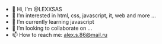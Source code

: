 - 👋 Hi, I’m @LEXXSAS
- 👀 I’m interested in html, css, javascript, it, web and more ...
- 🌱 I’m currently learning javascript
- 💞️ I’m looking to collaborate on ...
- 📫 How to reach me: alex.s.86@mail.ru

<!---
LEXXSAS/LEXXSAS is a ✨ special ✨ repository because its `README.md` (this file) appears on your GitHub profile.
You can click the Preview link to take a look at your changes.
--->
